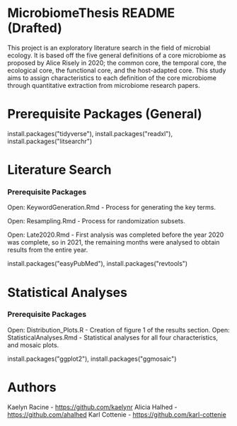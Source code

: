 # MicrobiomeThesis README (Drafted)
This project is an exploratory literature search in the field of microbial ecology. It is based off the five general definitions of a core microbiome as proposed by Alice Risely in 2020; the common core, the temporal core, the ecological core, the functional core, and the host-adapted core. This study aims to assign characteristics to each definition of the core microbiome through quantitative extraction from microbiome research papers.

# Prerequisite Packages (General)
install.packages("tidyverse"), install.packages("readxl"), install.packages("litsearchr")

# Literature Search
### Prerequisite Packages
Open: KeywordGeneration.Rmd - Process for generating the key terms.

Open: Resampling.Rmd - Process for randomization subsets.

Open: Late2020.Rmd - First analysis was completed before the year 2020 was complete, so in 2021, the remaining months were analysed to obtain results from the entire year.

install.packages("easyPubMed"), install.packages("revtools")

# Statistical Analyses
### Prerequisite Packages
Open: Distribution_Plots.R - Creation of figure 1 of the results section.
Open: StatisticalAnalyses.Rmd - Statistical analyses for all four characteristics, and mosaic plots.

install.packages("ggplot2"), install.packages("ggmosaic")



# Authors
Kaelyn Racine - https://github.com/kaelynr
Alicia Halhed - https://github.com/ahalhed
Karl Cottenie - https://github.com/karl-cottenie
